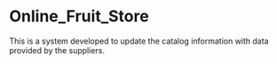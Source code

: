 # Online_Fruit_Store
 This is a system developed to update the catalog information with data provided by the suppliers.

